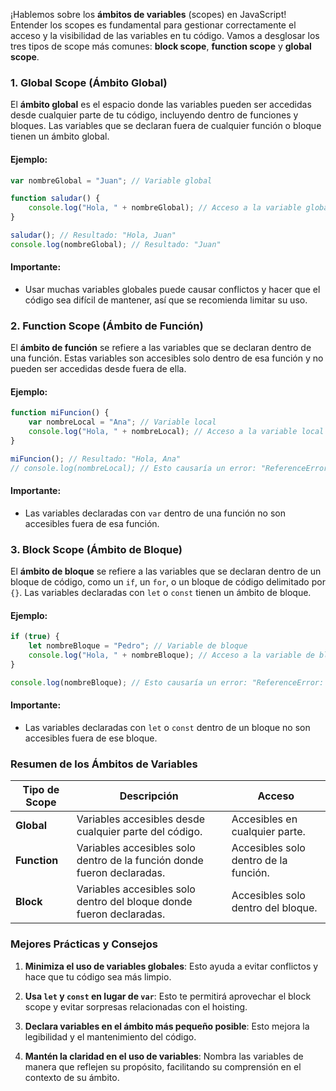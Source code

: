¡Hablemos sobre los **ámbitos de variables** (scopes) en JavaScript! Entender los scopes es fundamental para gestionar correctamente el acceso y la visibilidad de las variables en tu código. Vamos a desglosar los tres tipos de scope más comunes: **block scope**, **function scope** y **global scope**.

### 1. Global Scope (Ámbito Global)

El **ámbito global** es el espacio donde las variables pueden ser accedidas desde cualquier parte de tu código, incluyendo dentro de funciones y bloques. Las variables que se declaran fuera de cualquier función o bloque tienen un ámbito global.

#### Ejemplo:

```js
var nombreGlobal = "Juan"; // Variable global

function saludar() {
    console.log("Hola, " + nombreGlobal); // Acceso a la variable global
}

saludar(); // Resultado: "Hola, Juan"
console.log(nombreGlobal); // Resultado: "Juan"
```

#### Importante:

- Usar muchas variables globales puede causar conflictos y hacer que el código sea difícil de mantener, así que se recomienda limitar su uso.

### 2. Function Scope (Ámbito de Función)

El **ámbito de función** se refiere a las variables que se declaran dentro de una función. Estas variables son accesibles solo dentro de esa función y no pueden ser accedidas desde fuera de ella.

#### Ejemplo:

```js
function miFuncion() {
    var nombreLocal = "Ana"; // Variable local
    console.log("Hola, " + nombreLocal); // Acceso a la variable local
}

miFuncion(); // Resultado: "Hola, Ana"
// console.log(nombreLocal); // Esto causaría un error: "ReferenceError: nombreLocal is not defined"
```

#### Importante:

- Las variables declaradas con `var` dentro de una función no son accesibles fuera de esa función.

### 3. Block Scope (Ámbito de Bloque)

El **ámbito de bloque** se refiere a las variables que se declaran dentro de un bloque de código, como un `if`, un `for`, o un bloque de código delimitado por `{}`. Las variables declaradas con `let` o `const` tienen un ámbito de bloque.

#### Ejemplo:

```js
if (true) {
    let nombreBloque = "Pedro"; // Variable de bloque
    console.log("Hola, " + nombreBloque); // Acceso a la variable de bloque
}

console.log(nombreBloque); // Esto causaría un error: "ReferenceError: nombreBloque is not defined"
```

#### Importante:

- Las variables declaradas con `let` o `const` dentro de un bloque no son accesibles fuera de ese bloque.

### Resumen de los Ámbitos de Variables

|**Tipo de Scope**|**Descripción**|**Acceso**|
|---|---|---|
|**Global**|Variables accesibles desde cualquier parte del código.|Accesibles en cualquier parte.|
|**Function**|Variables accesibles solo dentro de la función donde fueron declaradas.|Accesibles solo dentro de la función.|
|**Block**|Variables accesibles solo dentro del bloque donde fueron declaradas.|Accesibles solo dentro del bloque.|

### Mejores Prácticas y Consejos

1. **Minimiza el uso de variables globales**: Esto ayuda a evitar conflictos y hace que tu código sea más limpio.
    
2. **Usa `let` y `const` en lugar de `var`**: Esto te permitirá aprovechar el block scope y evitar sorpresas relacionadas con el hoisting.
    
3. **Declara variables en el ámbito más pequeño posible**: Esto mejora la legibilidad y el mantenimiento del código.
    
4. **Mantén la claridad en el uso de variables**: Nombra las variables de manera que reflejen su propósito, facilitando su comprensión en el contexto de su ámbito.